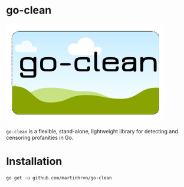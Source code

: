# go-clean
![go-clean](/.github/assets/go-clean.png)

`go-clean` is a flexible, stand-alone, lightweight library for detecting and censoring profanities in Go.

# Installation
```console
go get -u github.com/martinhrvn/go-clean
```


